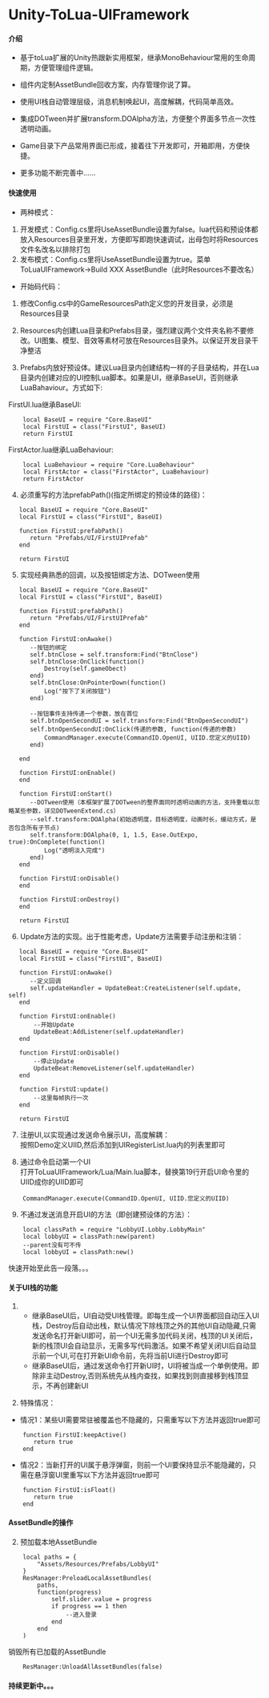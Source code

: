 # Unity-ToLua-UIFramework

#### 介绍

- 基于toLua扩展的Unity热跟新实用框架，继承MonoBehaviour常用的生命周期，方便管理组件逻辑。

- 组件内定制AssetBundle回收方案，内存管理你说了算。

- 使用UI栈自动管理层级，消息机制唤起UI，高度解耦，代码简单高效。

- 集成DOTween并扩展transform.DOAlpha方法，方便整个界面多节点一次性透明动画。

- Game目录下产品常用界面已形成，接着往下开发即可，开箱即用，方便快捷。

- 更多功能不断完善中......


#### 快速使用

- 两种模式：

1.  开发模式：Config.cs里将UseAssetBundle设置为false。lua代码和预设体都放入Resources目录里开发，方便即写即跑快速调试，出母包时将Resources文件名改名以排除打包
2.  发布模式：Config.cs里将UseAssetBundle设置为true。菜单ToLuaUIFramework->Build XXX AssetBundle（此时Resources不要改名）

- 开始码代码：

1.  修改Config.cs中的GameResourcesPath定义您的开发目录，必须是Resources目录

2.  Resources内创建Lua目录和Prefabs目录，强烈建议两个文件夹名称不要修改。UI图集、模型、音效等素材可放在Resources目录外。以保证开发目录干净整洁

3.  Prefabs内放好预设体。建议Lua目录内创建结构一样的子目录结构，并在Lua目录内创建对应的UI控制Lua脚本。如果是UI，继承BaseUI，否则继承LuaBahaviour。方式如下:  
  
FirstUI.lua继承BaseUI:  
```
    local BaseUI = require "Core.BaseUI"  
    local FirstUI = class("FirstUI", BaseUI)  
    return FirstUI  
```
FirstActor.lua继承LuaBehaviour:  
```
    local LuaBehaviour = require "Core.LuaBehaviour"  
    local FirstActor = class("FirstActor", LuaBehaviour)  
    return FirstActor  
```
  
4.  必须重写的方法prefabPath()(指定所绑定的预设体的路径)：  
```
   local BaseUI = require "Core.BaseUI"  
   local FirstUI = class("FirstUI", BaseUI)  
  
   function FirstUI:prefabPath()  
      return "Prefabs/UI/FirstUIPrefab"  
   end  
  
   return FirstUI  
```

5.  实现经典熟悉的回调，以及按钮绑定方法、DOTween使用  
```
   local BaseUI = require "Core.BaseUI"  
   local FirstUI = class("FirstUI", BaseUI)  
  
   function FirstUI:prefabPath()  
      return "Prefabs/UI/FirstUIPrefab"  
   end  
  
   function FirstUI:onAwake()  
      --按钮的绑定
      self.btnClose = self.transform:Find("BtnClose")  
      self.btnClose:OnClick(function()  
          Destroy(self.gameObect)
      end)  
      self.btnClose:OnPointerDown(function()  
          Log("按下了关闭按钮")
      end) 

      --按钮事件支持传递一个参数，放在首位
      self.btnOpenSecondUI = self.transform:Find("BtnOpenSecondUI")  
      self.btnOpenSecondUI:OnClick(传递的参数, function(传递的参数)  
          CommandManager.execute(CommandID.OpenUI, UIID.您定义的UIID)  
      end) 

   end  

   function FirstUI:onEnable()  
   end  

   function FirstUI:onStart()  
      --DOTween使用（本框架扩展了DOTween的整界面同时透明动画的方法，支持重载以忽略某些参数，详见DOTweenExtend.cs）     
      --self.transform:DOAlpha(初始透明度，目标透明度，动画时长，缓动方式，是否包含所有子节点)  
      self.transform:DOAlpha(0, 1, 1.5, Ease.OutExpo, true):OnComplete(function()
          Log("透明淡入完成")  
      end)  
   end  

   function FirstUI:onDisable()  
   end  

   function FirstUI:onDestroy()  
   end  
  
   return FirstUI  
```

6.  Update方法的实现。出于性能考虑，Update方法需要手动注册和注销： 
```
   local BaseUI = require "Core.BaseUI"  
   local FirstUI = class("FirstUI", BaseUI)  
  
   function FirstUI:onAwake()  
      --定义回调
      self.updateHandler = UpdateBeat:CreateListener(self.update, self)
   end  

   function FirstUI:onEnable()  
       --开始Update
       UpdateBeat:AddListener(self.updateHandler)
   end  

   function FirstUI:onDisable()  
       --停止Update
       UpdateBeat:RemoveListener(self.updateHandler)
   end  

   function FirstUI:update()  
       --这里每帧执行一次
   end  
  
   return FirstUI  
```

7.  注册UI,以实现通过发送命令展示UI，高度解耦：  
    按照Demo定义UIID,然后添加到UIRegisterList.lua内的列表里即可  

8.  通过命令启动第一个UI  
    打开ToLuaUIFramework/Lua/Main.lua脚本，替换第19行开启UI命令里的UIID成你的UIID即可  
```
    CommandManager.execute(CommandID.OpenUI, UIID.您定义的UIID)  
```

9.  不通过发送消息开启UI的方法（即创建预设体的方法）：
```
    local classPath = require "LobbyUI.Lobby.LobbyMain"
    local lobbyUI = classPath:new(parent) 
    --parent没有可不传
    local lobbyUI = classPath:new()
```

快速开始至此告一段落。。。
    
#### 关于UI栈的功能  

1.  - 继承BaseUI后，UI自动受UI栈管理。即每生成一个UI界面都回自动压入UI栈，Destroy后自动出栈，默认情况下除栈顶之外的其他UI自动隐藏,只需发送命名打开新UI即可，前一个UI无需多加代码关闭，栈顶的UI关闭后，新的栈顶UI会自动显示，无需多写代码激活。如果不希望关闭UI后自动显示前一个UI,可在打开新UI命令前，先将当前UI进行Destroy即可
    - 继承BaseUI后，通过发送命令打开新UI时，UI将被当成一个单例使用。即除非主动Destroy,否则系统先从栈内查找，如果找到则直接移到栈顶显示，不再创建新UI

2.  特殊情况：
- 情况1：某些UI需要常驻被覆盖也不隐藏的，只需重写以下方法并返回true即可
```
    function FirstUI:keepActive()  
       return true
    end  
```
- 情况2：当新打开的UI属于悬浮弹窗，则前一个UI要保持显示不能隐藏的，只需在悬浮窗UI里重写以下方法并返回true即可
```
    function FirstUI:isFloat()  
       return true
    end  
```

#### AssetBundle的操作

2.  预加载本地AssetBundle  
```
    local paths = {
        "Assets/Resources/Prefabs/LobbyUI"
    }
    ResManager:PreloadLocalAssetBundles(
        paths,
        function(progress)
            self.slider.value = progress
            if progress == 1 then
                --进入登录
            end
        end
    )
```
销毁所有已加载的AssetBundle  
```
    ResManager:UnloadAllAssetBundles(false)
```

#### 持续更新中。。。
